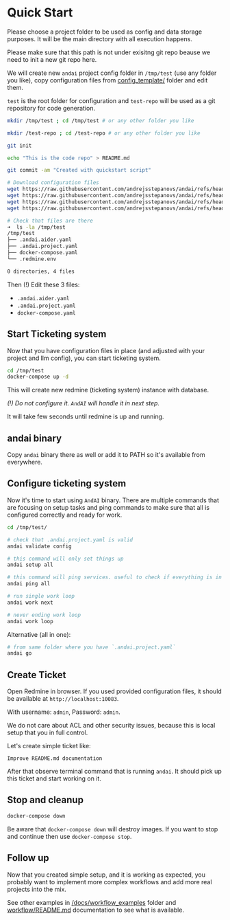 # Quick Start

Please choose a project folder to be used as config and data storage purposes. It will be the main directory with all execution happens.

Please make sure that this path is not under exisitng git repo beause we need to init a new git repo here.

We will create new `andai` project config folder in `/tmp/test` (use any folder you like),
copy configuration files from [config_template/](../config_template/) folder and edit them.

`test` is the root folder for configuration and `test-repo` will be used as a git repository for code generation.

```bash
mkdir /tmp/test ; cd /tmp/test # or any other folder you like

mkdir /test-repo ; cd /test-repo # or any other folder you like

git init

echo "This is the code repo" > README.md

git commit -am "Created with quickstart script"

# Download configuration files
wget https://raw.githubusercontent.com/andrejsstepanovs/andai/refs/heads/main/docs/config_template/.andai.aider.yaml
wget https://raw.githubusercontent.com/andrejsstepanovs/andai/refs/heads/main/docs/config_template/.andai.project.yaml
wget https://raw.githubusercontent.com/andrejsstepanovs/andai/refs/heads/main/docs/config_template/docker-compose.yaml
wget https://raw.githubusercontent.com/andrejsstepanovs/andai/refs/heads/main/docs/config_template/.redmine.env

# Check that files are there
➜  ls -la /tmp/test
/tmp/test
├── .andai.aider.yaml
├── .andai.project.yaml
├── docker-compose.yaml
└── .redmine.env

0 directories, 4 files
```

Then (!) Edit these 3 files:
- `.andai.aider.yaml`
- `.andai.project.yaml`
- `docker-compose.yaml`

## Start Ticketing system

Now that you have configuration files in place (and adjusted with your project and llm config), you can start ticketing system.

```bash
cd /tmp/test
docker-compose up -d
```

This will create new redmine (ticketing system) instance with database.

*(!) Do not configure it. `AndAI` will handle it in next step.*

It will take few seconds until redmine is up and running.

## andai binary
Copy `andai` binary there as well or add it to PATH so it's available from everywhere.

## Configure ticketing system
Now it's time to start using `AndAI` binary.
There are multiple commands that are focusing on setup tasks and ping commands to make sure that all is configured correctly and ready for work.

```bash
cd /tmp/test/

# check that .andai.project.yaml is valid
andai validate config

# this command will only set things up
andai setup all

# this command will ping services. useful to check if everything is in order.
andai ping all

# run single work loop
andai work next

# never ending work loop
andai work loop
```

Alternative (all in one):
```bash
# from same folder where you have `.andai.project.yaml`
andai go
```

## Create Ticket

Open Redmine in browser. If you used provided configuration files, it should be available at `http://localhost:10083`.

With username: `admin`, Password: `admin`.

We do not care about ACL and other security issues, because this is local setup that you in full control.

Let's create simple ticket like:
```
Improve README.md documentation
```

After that observe terminal command that is running `andai`. It should pick up this ticket and start working on it.

## Stop and cleanup
```bash
docker-compose down
```
Be aware that `docker-compose down` will destroy images. If you want to stop and continue then use `docker-compose stop`.

## Follow up

Now that you created simple setup, and it is working as expected, 
you probably want to implement more complex workflows and add more real projects into the mix.

See other examples in [/docs/workflow_examples](../workflow_examples/) folder and [workflow/README.md](workflow/README.md) documentation to see what is available.
